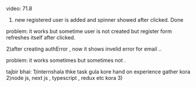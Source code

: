 video: 71.8 
1) new registered user is added and spinner showed after clicked. 
Done 

problem:  it works but sometime user is not created but register form refreshes itself after clicked. 

2)after creating authError , now it shows invelid error for email ..

problem: it works sometimes but sometimes not . 


tajbir bhai:
1)internshala thke task gula kore hand on experience gather kora 
2)node js, next js , typescript , redux etc kora 
3)